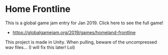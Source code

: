 Home Frontline
==============

This is a global game jam entry for Jan 2019. Click here to see the full game!

* https://globalgamejam.org/2019/games/homeland-frontline


This project is made in Unity. When pulling, beware of the uncompressed wav files... (I will fix this later! Lol)